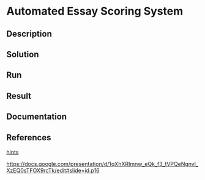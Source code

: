 # Automated Essay Scoring System

## Description

## Solution

## Run

## Result

## Documentation

## References
[hints](https://hc.labnet.sfbu.edu/~henry/sfbu/course/kubernetes_in_action/first_step/slide/zizhuo_huang_final_project.html)

https://docs.google.com/presentation/d/1qXhXRImnw_eQk_f3_tVPQeNgnvl_XzEQ0sTFOX9rcTk/edit#slide=id.p16


